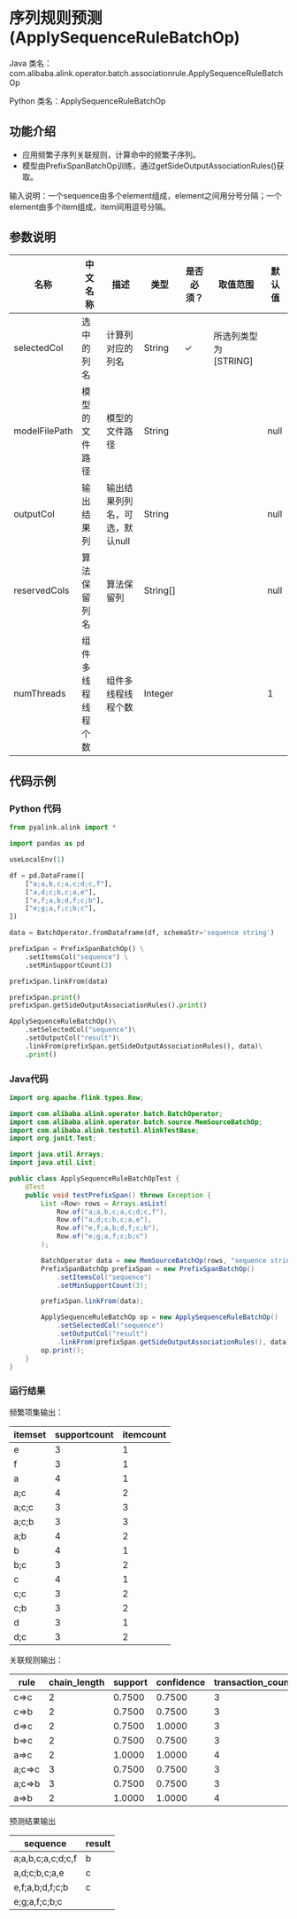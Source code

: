 # 序列规则预测 (ApplySequenceRuleBatchOp)
Java 类名：com.alibaba.alink.operator.batch.associationrule.ApplySequenceRuleBatchOp

Python 类名：ApplySequenceRuleBatchOp


## 功能介绍
- 应用频繁子序列关联规则，计算命中的频繁子序列。
- 模型由PrefixSpanBatchOp训练，通过getSideOutputAssociationRules()获取。

输入说明：一个sequence由多个element组成，element之间用分号分隔；一个element由多个item组成，item间用逗号分隔。

## 参数说明

| 名称 | 中文名称 | 描述 | 类型 | 是否必须？ | 取值范围 | 默认值 |
| --- | --- | --- | --- | --- | --- | --- |
| selectedCol | 选中的列名 | 计算列对应的列名 | String | ✓ | 所选列类型为 [STRING] |  |
| modelFilePath | 模型的文件路径 | 模型的文件路径 | String |  |  | null |
| outputCol | 输出结果列 | 输出结果列列名，可选，默认null | String |  |  | null |
| reservedCols | 算法保留列名 | 算法保留列 | String[] |  |  | null |
| numThreads | 组件多线程线程个数 | 组件多线程线程个数 | Integer |  |  | 1 |

## 代码示例
### Python 代码
```python
from pyalink.alink import *

import pandas as pd

useLocalEnv(1)

df = pd.DataFrame([
    ["a;a,b,c;a,c;d;c,f"],
    ["a,d;c;b,c;a,e"],
    ["e,f;a,b;d,f;c;b"],
    ["e;g;a,f;c;b;c"],
])

data = BatchOperator.fromDataframe(df, schemaStr='sequence string')

prefixSpan = PrefixSpanBatchOp() \
    .setItemsCol("sequence") \
    .setMinSupportCount(3)

prefixSpan.linkFrom(data)

prefixSpan.print()
prefixSpan.getSideOutputAssociationRules().print()

ApplySequenceRuleBatchOp()\
    .setSelectedCol("sequence")\
    .setOutputCol("result")\
    .linkFrom(prefixSpan.getSideOutputAssociationRules(), data)\
    .print()
```

### Java代码
```java
import org.apache.flink.types.Row;

import com.alibaba.alink.operator.batch.BatchOperator;
import com.alibaba.alink.operator.batch.source.MemSourceBatchOp;
import com.alibaba.alink.testutil.AlinkTestBase;
import org.junit.Test;

import java.util.Arrays;
import java.util.List;

public class ApplySequenceRuleBatchOpTest {
	@Test
	public void testPrefixSpan() throws Exception {
		List <Row> rows = Arrays.asList(
			Row.of("a;a,b,c;a,c;d;c,f"),
			Row.of("a,d;c;b,c;a,e"),
			Row.of("e,f;a,b;d,f;c;b"),
			Row.of("e;g;a,f;c;b;c")
		);

		BatchOperator data = new MemSourceBatchOp(rows, "sequence string");
		PrefixSpanBatchOp prefixSpan = new PrefixSpanBatchOp()
			.setItemsCol("sequence")
			.setMinSupportCount(3);

		prefixSpan.linkFrom(data);

		ApplySequenceRuleBatchOp op = new ApplySequenceRuleBatchOp()
			.setSelectedCol("sequence")
			.setOutputCol("result")
			.linkFrom(prefixSpan.getSideOutputAssociationRules(), data);
		op.print();
	}
}
```

### 运行结果

频繁项集输出：

itemset|supportcount|itemcount
-------|------------|---------
e|3|1
f|3|1
a|4|1
a;c|4|2
a;c;c|3|3
a;c;b|3|3
a;b|4|2
b|4|1
b;c|3|2
c|4|1
c;c|3|2
c;b|3|2
d|3|1
d;c|3|2

关联规则输出：

rule|chain_length|support|confidence|transaction_count
----|------------|-------|----------|-----------------
c=>c|2|0.7500|0.7500|3
c=>b|2|0.7500|0.7500|3
d=>c|2|0.7500|1.0000|3
b=>c|2|0.7500|0.7500|3
a=>c|2|1.0000|1.0000|4
a;c=>c|3|0.7500|0.7500|3
a;c=>b|3|0.7500|0.7500|3
a=>b|2|1.0000|1.0000|4

预测结果输出

sequence|result
--------|------
a;a,b,c;a,c;d;c,f|b
a,d;c;b,c;a,e|c
e,f;a,b;d,f;c;b|c
e;g;a,f;c;b;c|

